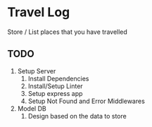 # Travel Log
Store / List places that you have travelled

## TODO
1. Setup Server
    1. Install Dependencies
    2. Install/Setup Linter
    3. Setup express app
    4. Setup Not Found and Error Middlewares
2. Model DB
    1. Design based on the data to store
